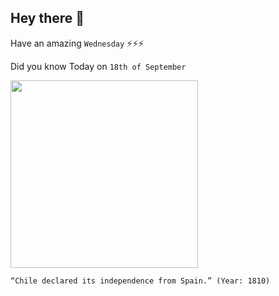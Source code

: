 ## Hey there 👋
Have an amazing `Wednesday` ⚡⚡⚡

Did you know Today on `18th of September`
 
 [<img src="https://upload.wikimedia.org/wikipedia/commons/4/4e/JuraIndependencia.jpg" width="300" />](https://en.wikipedia.org/wiki/Chilean_Declaration_of_Independence#:~:text=The%20Chilean%20Declaration%20of%20Independence,Concepci%C3%B3n%20on%201%20January%201818.) 
 ```
“Chile declared its independence from Spain.” (Year: 1810)
```
